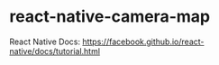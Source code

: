# react-native-camera-map

React Native Docs:
https://facebook.github.io/react-native/docs/tutorial.html